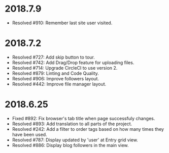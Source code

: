 2018.7.9
========

- Resolved #910: Remember last site user visited.


2018.7.2
=========

- Resolved #727: Add skip button to tour.
- Resolved #742: Add Drag/Drop feature for uploading files.
- Resolved #714: Upgrade CircleCI to use version 2.
- Resolved #879: Linting and Code Quality.
- Resolved #906: Improve followers layout.
- Resolved #442: Improve file manager layout.


2018.6.25
=========

- Fixed #892: Fix browser's tab title when page successfuly changes.
- Resolved #893: Add translation to all parts of the project.
- Resolved #242: Add a filter to order tags based on how many times they have been used.
- Resolved #787: Display updated by 'user' at Entry grid view.
- Resolved #886: Display blog followers in the main view.

